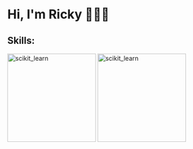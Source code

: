 # Hi, I'm Ricky 👋👨‍💻

## Skills:
<img src="https://images.g2crowd.com/uploads/product/image/social_landscape/social_landscape_77c883b19775c25838d2055fc2e7387e/scikit-learn.png" alt="scikit_learn" width="200"/>
<img src="https://www.google.com/search?q=pandas+logo&tbm=isch&ved=2ahUKEwiPk8Of-u3rAhWTBysKHfQQB0wQ2-cCegQIABAA&oq=pandas+logo&gs_lcp=CgNpbWcQAzIECCMQJzICCAAyAggAMgIIADICCAAyBggAEAUQHjIGCAAQBRAeMgYIABAFEB4yBggAEAUQHjIGCAAQBRAeOgQIABBDUG5YqiNgyiVoAXAAeACAAYECiAHnCZIBBTAuMy4zmAEAoAEBqgELZ3dzLXdpei1pbWfAAQE&sclient=img&ei=bipiX4-kD5OPrAH0oZzgBA&bih=762&biw=1486#imgrc=uHUU41k0chGGsM" alt="scikit_learn" width="200"/>

